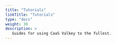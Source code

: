 ```yaml
---
title: "Tutorials"
linkTitle: "Tutorials"
type: "docs"
weight: 30
description: >
   Guides for using CaaS Valkey to the fullest.
---
```

